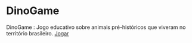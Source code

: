 # DinoGame
DinoGame : Jogo educativo sobre animais pré-históricos que viveram no território brasileiro.
<a href='public_html/'>Jogar</a>
